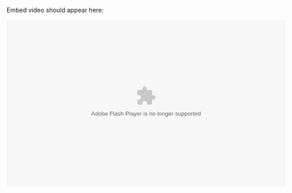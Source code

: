 Embed video should appear here:

<embed type='application/x-shockwave-flash' src='https://jam4.sapjam.com:443/flash/player.swf' width='640' height='384' quality='high' allowscriptaccess='always' allownetworking='all' allowfullscreen='true' wmode='opaque' flashvars='autostart=false&file=https://jam4.sapjam.com:443/profile/6GtLThhK771UQzj4xMRzWD/documents/GUbz6RBBnK338EntiyPQpa/versions/PzUyTNVsDn1cQH1Vbk2h3S/videos/sd/file.mp4&image=https://jam4.sapjam.com:443/profile/6GtLThhK771UQzj4xMRzWD/documents/GUbz6RBBnK338EntiyPQpa/versions/PzUyTNVsDn1cQH1Vbk2h3S/thumbnails/large/file.jpg?jam_thumbnail=87566684&plugins=hd-2&hd.state=true&hd.file=https://jam4.sapjam.com:443/profile/6GtLThhK771UQzj4xMRzWD/documents/GUbz6RBBnK338EntiyPQpa/versions/PzUyTNVsDn1cQH1Vbk2h3S/videos/hd/file.mp4' />
